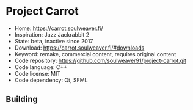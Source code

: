 # Project Carrot

- Home: https://carrot.soulweaver.fi/
- Inspiration: Jazz Jackrabbit 2
- State: beta, inactive since 2017
- Download: https://carrot.soulweaver.fi/#downloads
- Keyword: remake, commercial content, requires original content
- Code repository: https://github.com/soulweaver91/project-carrot.git
- Code language: C++
- Code license: MIT
- Code dependency: Qt, SFML

## Building
